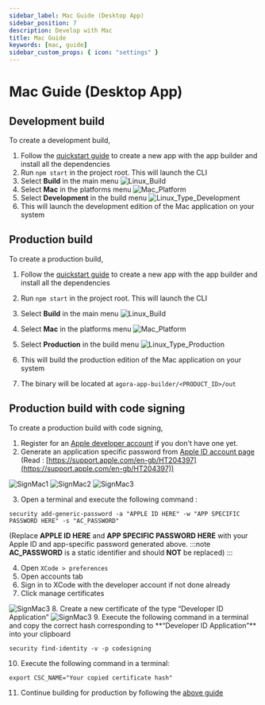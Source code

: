```yaml
---
sidebar_label: Mac Guide (Desktop App)
sidebar_position: 7
description: Develop with Mac
title: Mac Guide
keywords: [mac, guide]
sidebar_custom_props: { icon: "settings" }
---
```


# Mac Guide (Desktop App)

## Development build

To create a development build,

1.  Follow the [quickstart guide](/turn-key/quickstart) to create a new app with the app builder and install all the dependencies
1.  Run `npm start` in the project root. This will launch the CLI
1.  Select **Build** in the main menu
    <image alt="Linux_Build" className="center-img" lightImageSrc="guides/Linux_Build.png" darkImageSrc="guides/Linux_Build.png" />
1.  Select **Mac** in the platforms menu
    <image alt="Mac_Platform" className="center-img" lightImageSrc="guides/Mac_Platform.png" darkImageSrc="guides/Mac_Platform.png" />
1.  Select **Development** in the build menu
    <image alt="Linux_Type_Development"  className="center-img" lightImageSrc="guides/Linux_Type_Development.png" darkImageSrc="guides/Linux_Type_Development.png" />
1.  This will launch the development edition of the Mac application on your system

## Production build

To create a production build,

1.  Follow the [quickstart guide](/turn-key/quickstart) to create a new app with the app builder and install all the dependencies
1.  Run `npm start` in the project root. This will launch the CLI
1.  Select **Build** in the main menu
    <image alt="Linux_Build" className="center-img" lightImageSrc="guides/Linux_Build.png" darkImageSrc="guides/Linux_Build.png" />
1.  Select **Mac** in the platforms menu
    <image alt="Mac_Platform" className="center-img" lightImageSrc="guides/Mac_Platform.png" darkImageSrc="guides/Mac_Platform.png" />
1.  Select **Production** in the build menu
    <image alt="Linux_Type_Production" className="center-img" lightImageSrc="guides/Linux_Type_Production.png" darkImageSrc="guides/Linux_Type_Production.png" />

1.  This will build the production edition of the Mac application on your system
1.  The binary will be located at `agora-app-builder/<PRODUCT_ID>/out`

## Production build with code signing

To create a production build with code signing,

1.  Register for an [Apple developer account](https://developer.apple.com/) if you don't have one yet.
2.  Generate an application specific password from [Apple ID account page](https://appleid.apple.com/account/home) (Read : [https://support.apple.com/en-gb/HT204397](https://support.apple.com/en-gb/HT204397))

   <image alt="SignMac1" className="center-img" lightImageSrc="guides/SignMac1.png" darkImageSrc="guides/SignMac1.png" />
   <image alt="SignMac2" className="center-img" lightImageSrc="guides/SignMac2.png" darkImageSrc="guides/SignMac2.png" />
   <image alt="SignMac3" className="center-img" lightImageSrc="guides/SignMac3.png" darkImageSrc="guides/SignMac3.png" />

3.  Open a terminal and execute the following command :

```
security add-generic-password -a "APPLE ID HERE" -w "APP SPECIFIC PASSWORD HERE" -s "AC_PASSWORD"
```

(Replace **APPLE ID HERE** and **APP SPECIFIC PASSWORD HERE** with your Apple ID and app-specific password generated above.
:::note
**AC_PASSWORD** is a static identifier and should **NOT** be replaced)
:::

4.  Open `XCode > preferences`
5.  Open accounts tab
6.  Sign in to XCode with the developer account if not done already
7.  Click manage certificates

   <image alt="SignMac3" lightImageSrc="guides/SignMac3.png" darkImageSrc="guides/SignMac4.png" />
8.  Create a new certificate of the type “Developer ID Application”

   <image alt="SignMac3" lightImageSrc="guides/SignMac3.png" darkImageSrc="guides/SignMac5.png" />
9.  Execute the following command in a terminal and copy the correct hash corresponding to **“Developer ID Application”** into your clipboard

```
security find-identity -v -p codesigning
```

10. Execute the following command in a terminal:

```
export CSC_NAME="Your copied certificate hash"
```

11. Continue building for production by following the [above guide](#production-build)
